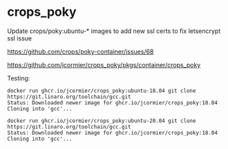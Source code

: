 # crops_poky
Update crops/poky:ubuntu-* images to add new ssl certs to fix letsencrypt ssl issue

https://github.com/crops/poky-container/issues/68

https://github.com/jcormier/crops_poky/pkgs/container/crops_poky

Testing:

```
docker run ghcr.io/jcormier/crops_poky:ubuntu-18.04 git clone https://git.linaro.org/toolchain/gcc.git
Status: Downloaded newer image for ghcr.io/jcormier/crops_poky:18.04
Cloning into 'gcc'...
```

```
docker run ghcr.io/jcormier/crops_poky:ubuntu-20.04 git clone https://git.linaro.org/toolchain/gcc.git
Status: Downloaded newer image for ghcr.io/jcormier/crops_poky:18.04
Cloning into 'gcc'...
```
